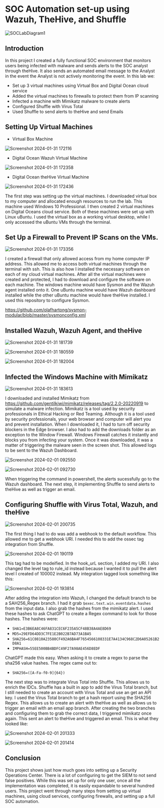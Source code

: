 # SOC Automation set-up using Wazuh, TheHive, and Shuffle
![SOCLabDiagram1](https://github.com/dagullett/SOC-Automation/assets/75142644/88ed7ae6-e730-4c7f-94e7-aabc1e1aa4b1)

## Introduction

In this project I created a fully functional SOC environment that monitors users being infected with malware and sends alerts to the SOC analyst through theHive. It also sends an automated email message to the Analyst in the event the Analyst is not actively monitoring the event. In this lab we:

- Set up 3 virtual machines using Virtual Box and Digital Ocean cloud service
- Added the virtual machines to firewalls to protect them from IP scanning
- Infected a machine with Mimikatz malware to create alerts
- Configured Shuffle with Virus Total
- Used Shuffle to send alerts to theHive and send Emails

## Setting Up Virtual Machines

- Virtual Box Machine

![Screenshot 2024-01-31 172116](https://github.com/dagullett/SOC-Automation/assets/75142644/5d1bb223-782b-4085-a88f-0b2163fb69ca)

- Digital Ocean Wazuh Virtual Machine

![Screenshot 2024-01-31 172358](https://github.com/dagullett/SOC-Automation/assets/75142644/53166205-757f-4a35-b15e-04dffb19c45f)

- Digital Ocean theHive Virtual Machine

![Screenshot 2024-01-31 172436](https://github.com/dagullett/SOC-Automation/assets/75142644/5c9f927c-3059-411b-9ffd-b0db3b280ec5)

The first step was setting up the virtual machines. I downloaded virtual box to my computer and allocated enough resources to run the lab. This machine used Windows 10 Professional. I then created 2 virtual machines on Digital Oceans cloud service. Both of these machines were set up with Linux uBuntu. I used the virtual box as a working virtual desktop, while I only accessed the uBuntu VMs through the terminal.

## Set Up a Firewall to Prevent IP Scans on the VMs.


![Screenshot 2024-01-31 173356](https://github.com/dagullett/SOC-Automation/assets/75142644/1531bd69-61e9-4694-a9bf-c8bfc3234f99)

I created a firewall that only allowed access from my home computer IP address. This allowed me to access both virtual machines through the terminal with ssh. This is also how I installed the necessary software on each of my cloud virtual machines. After all the virtual machines were created and protected, I had to download and configure the software on each machine. The windows machine would have Sysmon and the Wazuh agent installed onto it. One uBuntu machine would have Wazuh dashboard installed while the other uBuntu machine would have theHive installed. I used this repository to configure Sysmon.

https://github.com/olafhartong/sysmon-modular/blob/master/sysmonconfig.xml

## Installed Wazuh, Wazuh Agent, and theHive

![Screenshot 2024-01-31 181739](https://github.com/dagullett/SOC-Automation/assets/75142644/6eb7197b-ca87-4d15-acc7-328392f096be)

![Screenshot 2024-01-31 180559](https://github.com/dagullett/SOC-Automation/assets/75142644/e08ca2c4-f24c-45e1-980c-b9df925706b9)

![Screenshot 2024-01-31 182004](https://github.com/dagullett/SOC-Automation/assets/75142644/47bb9fac-b513-467e-8895-7c28ea470322)

## Infected the Windows Machine with Mimikatz

![Screenshot 2024-01-31 183613](https://github.com/dagullett/SOC-Automation/assets/75142644/08fcc740-9731-4d58-a51c-4e70d5bf4bff)

I downloaded and installed Mimikatz from https://github.com/gentilkiwi/mimikatz/releases/tag/2.2.0-20220919 to simulate a malware infection. Mimikatz is a tool used by security professionals in Ethical Hacking or Red Teaming. Although it is a tool used by security professionals, your web browser and computer will alert you and prevent installation. When I downloaded it, I had to turn off security blockers in the Edge browser. I also had to add the downloads folder as an exception to the Window Firewall. Windows Firewall catches it instantly and blocks you from infecting your system. Once it was downloaded, it was a matter of triggering the malware seen in the screen shot. This allowed logs to be sent to the Wazuh Dashboard.


![Screenshot 2024-02-01 092550](https://github.com/dagullett/SOC-Automation/assets/75142644/a3885cc1-29e2-4050-a021-c439d65c65bd)

![Screenshot 2024-02-01 092730](https://github.com/dagullett/SOC-Automation/assets/75142644/8d993566-b75d-477e-8f25-d8c6d3d2e5e3)

When triggering the command in powershell, the alerts sucessfully go to the Wazuh dashboard. The next step, it implementing Shuffle to send alerts to theHive as well as trigger an email.

## Configuring Shuffle with Virus Total, Wazuh, and theHive

![Screenshot 2024-02-01 200735](https://github.com/dagullett/SOC-Automation/assets/75142644/b0a9bfb4-f499-44b4-a178-4f8332f26429)


The first thing I had to do was add a webhook to the default workflow. This allowed me to get a webhook URI. I needed this to add the ossec tag integration from Shuffle. 

![Screenshot 2024-02-01 190119](https://github.com/dagullett/SOC-Automation/assets/75142644/5bd3af22-a716-4f79-902c-d4330986adf1)

This tag had to be modeified. In the hook_urL section, I added my URI. I also changed the level tag to rule_id instead because I wanted it to pull the alert level I created of 100002 instead. My integration tagged look something like this:

![Screenshot 2024-02-01 193814](https://github.com/dagullett/SOC-Automation/assets/75142644/f23ebe23-d6cd-4299-a373-2cc2172d4672)


After adding the integration into Wazuh, I changed the default branch to be a SAH256_Regex branch. I had it grab <code>$exec.text.win.eventdata.hashes</code> from the input data. I also grab the hashes from the mimikatz alert. I used these hashes to ask ChatGPT to create a Regex command to look for those hashes. The hashes were:

- <code>SHA1=E3B6EA8C46FA831CEC6F235A5CF48B38A4AE8D69</code>
- <code>MD5=29EFD64DD3C7FE1E2B022B7AD73A1BA5</code>
- <code>SHA256=61C0810A23580CF492A6BA4F7654566108331E7A4134C968C2D6A05261B2D8A1</code>
- <code>IMPHASH=55EE500BB4BDFC49F27A98AE456D8EDF</code>

ChatGPT made this easy. When asking it to create a regex to parse the sha256 value hashes. The regex came out to:

- <code>SHA256=([A-Fa-f0-9]{64})</code>

The next step was to integrate Virus Total into Shuffle. This allows us to enrich the IDCs. Shuffle has a built in app to add the Virus Total branch, but I still needed to create an account with Virus Total and use an get an API key. I used the Virus Total branch to get a hash report using the SHA256 Regex. This allows us to create an alert with theHive as well as allows us to trigger an email with an email app branch. After creating the two branches and configuring them to grab the correct data, I triggered mimikatz once again. This sent an alert to theHive and triggered an email. This is what they looked like:

![Screenshot 2024-02-01 201333](https://github.com/dagullett/SOC-Automation/assets/75142644/f781f51d-01d0-4264-9da9-b0ba0879b58b)

![Screenshot 2024-02-01 201414](https://github.com/dagullett/SOC-Automation/assets/75142644/a453daca-a812-4fda-ace2-0b60e6643381)

## Conclusion

This project shows just how much goes into setting up a Security Operations Center. There is a lot of configuring to get the SIEM to not send false positives. While this was set up for only one user, once all the implementation was completed, it is easily expandable to several hundred users. This project went through many steps from setting up virtual machines, using cloud services, configuring firewalls, and setting up a full SOC automation. 

